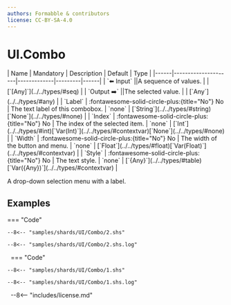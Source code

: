 ```yaml
---
authors: Formabble & contributors
license: CC-BY-SA-4.0
---
```



# UI.Combo

<div class="sh-parameters" markdown="1">
| Name | Mandatory | Description | Default | Type |
|------|---------------------|-------------|---------|------|
| `⬅️ Input` ||A sequence of values. | | [`[Any]`](../../types/#seq) |
| `Output ➡️` ||The selected value. | | [`Any`](../../types/#any) |
| `Label` | :fontawesome-solid-circle-plus:{title="No"} No  | The text label of this combobox. | `none` | [`String`](../../types/#string)[`None`](../../types/#none) |
| `Index` | :fontawesome-solid-circle-plus:{title="No"} No  | The index of the selected item. | `none` | [`Int`](../../types/#int)[`Var(Int)`](../../types/#contextvar)[`None`](../../types/#none) |
| `Width` | :fontawesome-solid-circle-plus:{title="No"} No  | The width of the button and menu. | `none` | [`Float`](../../types/#float)[`Var(Float)`](../../types/#contextvar) |
| `Style` | :fontawesome-solid-circle-plus:{title="No"} No  | The text style. | `none` | [`{Any}`](../../types/#table)[`Var({Any})`](../../types/#contextvar) |

</div>

A drop-down selection menu with a label.

## Examples

=== "Code"

  ```x86asm linenums="1"
  --8<-- "samples/shards/UI/Combo/2.shs"
  ```

  ```
  --8<-- "samples/shards/UI/Combo/2.shs.log"
  ```
&nbsp;
=== "Code"

  ```x86asm linenums="1"
  --8<-- "samples/shards/UI/Combo/1.shs"
  ```

  ```
  --8<-- "samples/shards/UI/Combo/1.shs.log"
  ```
&nbsp;
--8<-- "includes/license.md"

